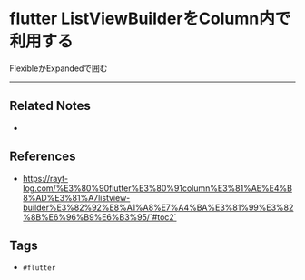 # flutter ListViewBuilderをColumn内で利用する
FlexibleかExpandedで囲む


---
## Related Notes
- 

## References
- https://rayt-log.com/%E3%80%90flutter%E3%80%91column%E3%81%AE%E4%B8%AD%E3%81%A7listview-builder%E3%82%92%E8%A1%A8%E7%A4%BA%E3%81%99%E3%82%8B%E6%96%B9%E6%B3%95/`#toc2`

## Tags
- `#flutter`